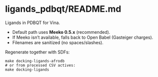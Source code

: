 
# ligands_pdbqt/README.md

Ligands in PDBQT for Vina.

- Default path uses **Meeko 0.5.x** (recommended).
- If Meeko isn’t available, falls back to Open Babel (Gasteiger charges).
- Filenames are sanitized (no spaces/slashes).

Regenerate together with SDFs:
```
make docking-ligands-afrodb
# or from processed CSV actives:
make docking-ligands
```
